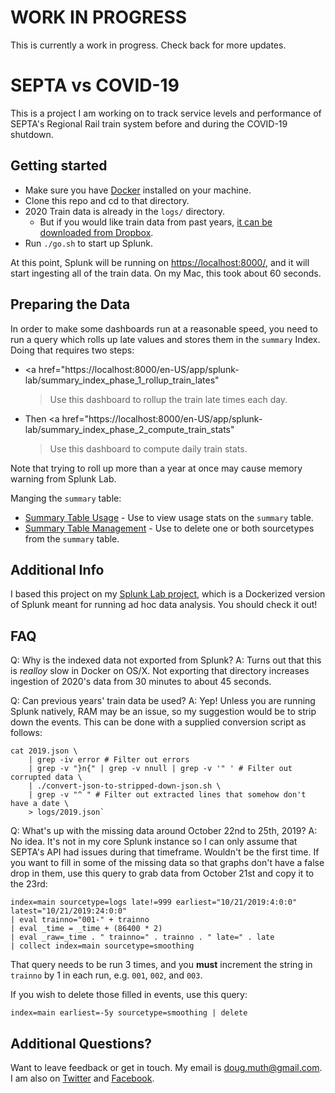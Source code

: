 
# WORK IN PROGRESS

This is currently a work in progress.  Check back for more updates.


# SEPTA vs COVID-19

This is a project I am working on to track service levels and performance of 
SEPTA's Regional Rail train system before and during the COVID-19 shutdown.


## Getting started

- Make sure you have <a href="https://www.docker.com/">Docker</a> installed on your machine.
- Clone this repo and cd to that directory.
- 2020 Train data is already in the `logs/` directory.
   - But if you would like train data from past years, <a href="https://www.dropbox.com/sh/3jnvonaqtmvc3wh/AACvwz3DMTXrW56P8xBUUIcSa?dl=0">it can be downloaded from Dropbox</a>.
- Run `./go.sh` to start up Splunk.

At this point, Splunk will be running on <a href="https://localhost:8000/">https://localhost:8000/</a>, 
and it will start ingesting all of the train data.  On my Mac, this took about 60 seconds.


## Preparing the Data

In order to make some dashboards run at a reasonable speed, you need to run a query which
rolls up late values and stores them in the `summary` Index.  Doing that requires two steps:

- <a href="https://localhost:8000/en-US/app/splunk-lab/summary_index_phase_1_rollup_train_lates"
	>Use this dashboard</a> to rollup the train late times each day.
- Then <a href="https://localhost:8000/en-US/app/splunk-lab/summary_index_phase_2_compute_train_stats"
	>Use this dashboard</a> to compute daily train stats.

Note that trying to roll up more than a year at once may cause memory warning from Splunk Lab.

Manging the `summary` table:
- <a href="https://localhost:8000/en-US/app/splunk-lab/summary_index_usage">Summary Table Usage</a> - Use to view usage stats on the `summary` table.
- <a href="https://localhost:8000/en-US/app/splunk-lab/summary_index_management">Summary Table Management</a> - Use to delete one or both sourcetypes from the `summary` table.


## Additional Info

I based this project on my <a href="https://github.com/dmuth/splunk-lab">Splunk Lab project</a>,
which is a Dockerized version of Splunk meant for running ad hoc data analysis.  You should check it out!


## FAQ

Q: Why is the indexed data not exported from Splunk?
A: Turns out that this is _realloy_ slow in Docker on OS/X.  Not exporting that directory increases
ingestion of 2020's data from 30 minutes to about 45 seconds.

Q: Can previous years' train data be used?
A: Yep!  Unless you are running Splunk natively, RAM may be an issue, so my suggestion would be to strip down
the events.  This can be done with a supplied conversion script as follows:

```
cat 2019.json \
	| grep -iv error # Filter out errors
	| grep -v "}n{" | grep -v nnull | grep -v '" ' # Filter out corrupted data \
	| ./convert-json-to-stripped-down-json.sh \
	| grep -v "^ " # Filter out extracted lines that somehow don't have a date \ 
	> logs/2019.json`
```

Q: What's up with the missing data around October 22nd to 25th, 2019?
A: No idea.  It's not in my core Splunk instance so I can only assume that SEPTA's API had issues during that timeframe.  Wouldn't be the first time.  If you want to fill in some of the missing data so that graphs don't have a false drop in them, use this query to grab data from October 21st and copy it to the 23rd:

```
index=main sourcetype=logs late!=999 earliest="10/21/2019:4:0:0" latest="10/21/2019:24:0:0" 
| eval trainno="001-" + trainno 
| eval _time = _time + (86400 * 2) 
| eval _raw=_time . " trainno=" . trainno . " late=" . late 
| collect index=main sourcetype=smoothing
```

That query needs to be run 3 times, and you **must** increment the string in `trainno` by 1 in each run, e.g. `001`, `002`, and `003`.

If you wish to delete those filled in events, use this query:

`index=main earliest=-5y sourcetype=smoothing | delete`


## Additional Questions?

Want to leave feedback or get in touch.  My email is doug.muth@gmail.com.
I am also on <a href="http://twitter.com/dmuth">Twitter</a> and <a href="http://www.facebook.com/">Facebook</a>.



